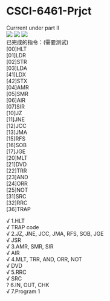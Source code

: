 # CSCI-6461-Prjct
Currrent under part II<br>
<a target="_blank" href=""><img src="https://img.shields.io/jenkins/s/https/jenkins.qa.ubuntu.com/view/Precise/view/All%20Precise/job/precise-desktop-amd64_default.svg"></a>
<a target="_blank" href=""><img src="https://img.shields.io/badge/Status-Need%20help-red.svg"></a>
<a target="_blank" href=""><img src="https://img.shields.io/badge/Coverage-70%25-yellow.svg"></a><br>
已完成的指令：(需要测试)<br>
[00]HLT<br>
[01]LDR<br>
[02]STR<br>
[03]LDA<br>
[41]LDX<br>
[42]STX<br>
[04]AMR<br>
[05]SMR<br>
[06]AIR<br>
[07]SIR<br>
[10]JZ<br>
[11]JNE<br>
[12]JCC<br>
[13]JMA<br>
[15]RFS<br>
[16]SOB<br>
[17]JGE<br>
[20]MLT<br>
[21]DVD<br>
[22]TRR<br>
[23]AND<br>
[24]ORR<br>
[25]NOT<br>
[31]SRC<br>
[32]RRC<br>
[36]TRAP<br>

√ 1.HLT<br> 
√ TRAP code<br>
√ 2.JZ, JNE, JCC, JMA, RFS, SOB, JGE<br>
√  JSR<br>
√ 3.AMR, SMR, SIR<br>
√ AIR<br>
√ 4.MLT, TRR, AND, ORR, NOT<br>
√ DVD<br>
√ 5.RRC<br>
√  SRC<br>
? 6.IN, OUT, CHK<br>
√  7.Program 1<br>
